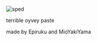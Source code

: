 ![sped](https://github.com/WildlifeExploitation/spedwtf-main/blob/main/src/main/resources/logo.png?raw=true)


terrible oyvey paste

made by Epiruku and MioYakiYama
